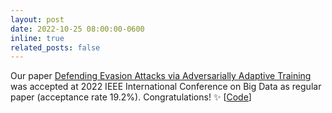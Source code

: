 ```yaml
---
layout: post
date: 2022-10-25 08:00:00-0600
inline: true
related_posts: false
---
```


Our paper [Defending Evasion Attacks via Adversarially Adaptive Training
](https://ieeexplore.ieee.org/document/10020474) was accepted at 2022 IEEE International Conference on Big Data as regular paper (acceptance rate 19.2%). Congratulations! :sparkles: [[Code](https://github.com/minhhao97vn/AAD)]
